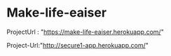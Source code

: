 # Make-life-eaiser

ProjectUrl : "https://make-life-eaiser.herokuapp.com/"

Project-Url:"http://secure1-app.herokuapp.com/"
